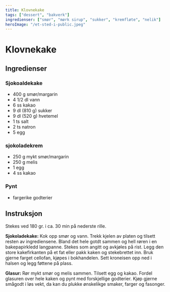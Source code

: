 ```yaml
---
title: Klovnekake
tags: ["dessert", "bakverk"]
ingredienser: ["smør", "mørk sirup", "sukker", "kremfløte", "nelik"]
heroImage: "/et-sted-i-public.jpeg"
---
```


# Klovnekake

## Ingredienser

### Sjokoaldekake

- 400 g smør/margarin
- 4 1/2 dl vann
- 6 ss kakao
- 9 dl (810 g) sukker
- 9 dl (520 g) hvetemel
- 1 ts salt
- 2 ts natron
- 5 egg

### sjokoladekrem

- 250 g mykt smør/margarin
- 250 g melis
- 1 egg
- 4 ss kakao

### Pynt

- fargerike godterier

## Instruksjon

Stekes ved 180 gr. i ca. 30 min på nederste rille.

**Sjokoladekake:** Kok opp smør og vann. Trekk kjelen av platen og tilsett resten av ingrediensene. Bland det hele gotdt sammen og hell røren i en bakepapirkledd langpanne. Stekes som angitt og avkjøles på rist. Legg den store kakefirkanten på et fat eller pakk kaken og stekebrettet inn. Bruk gjerne farget cellofan, kjøpes i bokhandelen. Sett kroneisen opp ned i halsen og legg føttene på plass.

**Glasur:** Rør mykt smør og melis sammen. Tilsett egg og kakao. Fordel glasuren over hele kaken og pynt med forskjellige godterier. Kjøp gjerne smågodt i løs vekt, da kan du plukke ønskelikge smaker, farger og fasonger.
